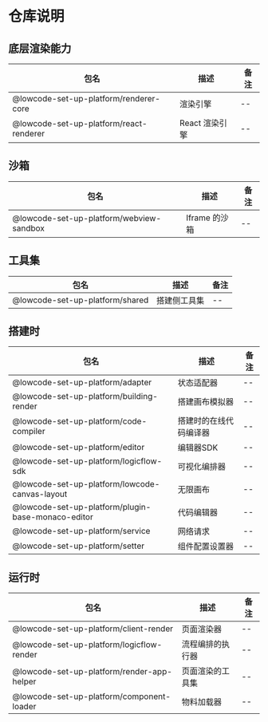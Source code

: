 # 仓库说明

## 底层渲染能力

| 包名                                      | 描述         | 备注 |
|-----------------------------------------|------------|----|
| @lowcode-set-up-platform/renderer-core  | 渲染引擎       | -- |
| @lowcode-set-up-platform/react-renderer | React 渲染引擎 | -- |

## 沙箱

| 包名                                       | 描述         | 备注 |
|------------------------------------------|------------|----|
| @lowcode-set-up-platform/webview-sandbox | Iframe 的沙箱 | -- |

## 工具集

| 包名                              | 描述     | 备注 |
|---------------------------------|--------|----|
| @lowcode-set-up-platform/shared | 搭建侧工具集 | -- |

## 搭建时

| 包名                                                 | 描述          | 备注 |
|----------------------------------------------------|-------------|----|
| @lowcode-set-up-platform/adapter                   | 状态适配器       | -- |
| @lowcode-set-up-platform/building-render           | 搭建画布模拟器     | -- |
| @lowcode-set-up-platform/code-compiler             | 搭建时的在线代码编译器 | -- |
| @lowcode-set-up-platform/editor                    | 编辑器SDK      | -- |
| @lowcode-set-up-platform/logicflow-sdk             | 可视化编排器      | -- |
| @lowcode-set-up-platform/lowcode-canvas-layout     | 无限画布        | -- |
| @lowcode-set-up-platform/plugin-base-monaco-editor | 代码编辑器       | -- |
| @lowcode-set-up-platform/service                   | 网络请求        | -- |
| @lowcode-set-up-platform/setter                    | 组件配置设置器     | -- |


## 运行时

| 包名                                         | 描述       | 备注 |
|--------------------------------------------|----------|----|
| @lowcode-set-up-platform/client-render     | 页面渲染器    | -- |
| @lowcode-set-up-platform/logicflow-render  | 流程编排的执行器 | -- |
| @lowcode-set-up-platform/render-app-helper | 页面渲染的工具集 | -- |
| @lowcode-set-up-platform/component-loader  | 物料加载器    | -- |




